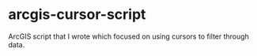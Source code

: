 # arcgis-cursor-script
ArcGIS script that I wrote which focused on using cursors to filter through data.
